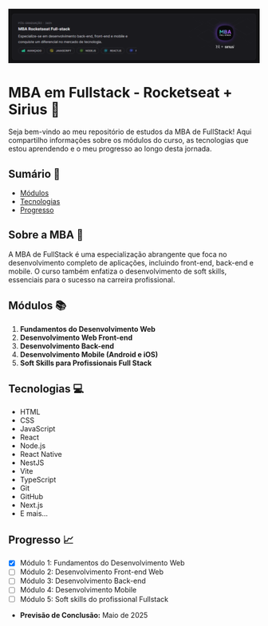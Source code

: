 ![image](https://raw.githubusercontent.com/RodrigoAngeloValentini/mba-fullstack-rocketseat/refs/heads/main/assets/topo.png)

# MBA em Fullstack - Rocketseat + Sirius 🚀

Seja bem-vindo ao meu repositório de estudos da MBA de FullStack! Aqui compartilho informações sobre os módulos do curso, as tecnologias que estou aprendendo e o meu progresso ao longo desta jornada.

## Sumário 📜

- [Módulos](#módulos)
- [Tecnologias](#tecnologias)
- [Progresso](#progresso)

## Sobre a MBA 📝

A MBA de FullStack é uma especialização abrangente que foca no desenvolvimento completo de aplicações, incluindo front-end, back-end e mobile. O curso também enfatiza o desenvolvimento de soft skills, essenciais para o sucesso na carreira profissional.

## Módulos 📚

1. **Fundamentos do Desenvolvimento Web**
2. **Desenvolvimento Web Front-end**
3. **Desenvolvimento Back-end**
4. **Desenvolvimento Mobile (Android e iOS)**
5. **Soft Skills para Profissionais Full Stack**

## Tecnologias 💻

- HTML
- CSS
- JavaScript
- React
- Node.js
- React Native
- NestJS
- Vite
- TypeScript
- Git
- GitHub
- Next.js
- E mais...

## Progresso 📈

- [x] Módulo 1: Fundamentos do Desenvolvimento Web
- [ ] Módulo 2: Desenvolvimento Front-end Web
- [ ] Módulo 3: Desenvolvimento Back-end
- [ ] Módulo 4: Desenvolvimento Mobile
- [ ] Módulo 5: Soft skills do profissional Fullstack
- **Previsão de Conclusão:** Maio de 2025
